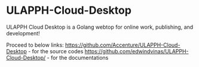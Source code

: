 # ULAPPH-Cloud-Desktop
ULAPPH Cloud Desktop is a Golang webtop for online work, publishing, and development!

Proceed to below links:
https://github.com/Accenture/ULAPPH-Cloud-Desktop - for the source codes
https://github.com/edwindvinas/ULAPPH-Cloud-Desktop/ - for the documentations
